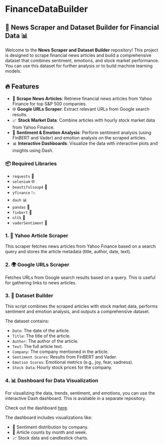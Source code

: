 # FinanceDataBuilder

## 🌟 News Scraper and Dataset Builder for Financial Data 📊

Welcome to the **News Scraper and Dataset Builder** repository! This project is designed to scrape financial news articles and build a comprehensive dataset that combines sentiment, emotions, and stock market performance. You can use this dataset for further analysis or to build machine learning models.

## 🔥 Features

- 📰 **Scrape News Articles**: Retrieve financial news articles from Yahoo Finance for top S&P 500 companies.
- 🌐 **Google URLs Scraper**: Extract relevant URLs from Google search results.
- 📈 **Stock Market Data**: Combine articles with hourly stock market data from Yahoo Finance.
- 💬 **Sentiment & Emotion Analysis**: Perform sentiment analysis (using FinBERT and Vader) and emotion analysis on the scraped articles.
- 📊 **Interactive Dashboards**: Visualize the data with interactive plots and insights using Dash.

### 📦 Required Libraries

- `requests` 📡
- `selenium` 🌐
- `beautifulsoup4` 🍲
- `yfinance` 📉
- `dash` 📊
- `pandas` 📑
- `finbert` 🤖
- `nltk` 🧠
- `vaderSentiment` 💭

### 1. 📰 **Yahoo Article Scraper**

This scraper fetches news articles from Yahoo Finance based on a search query and stores the article metadata (title, author, date, text).

### 2. 🌍 **Google URLs Scraper**

Fetches URLs from Google search results based on a query. This is useful for gathering links to news articles.

### 3. 📅 **Dataset Builder**

This script combines the scraped articles with stock market data, performs sentiment and emotion analysis, and outputs a comprehensive dataset.

The dataset contains:

- `Date`: The date of the article.
- `Title`: The title of the article.
- `Author`: The author of the article.
- `Text`: The full article text.
- `Company`: The company mentioned in the article.
- `Sentiment Scores`: Results from FinBERT and Vader.
- `Emotion Scores`: Emotional metrics (e.g., joy, fear, sadness).
- `Stock Data`: Hourly stock prices for the company.

### 4. 📊 **Dashboard for Data Visualization**

For visualizing the data, trends, sentiment, and emotions, you can use the interactive Dash dashboard. This is available in a separate repository. 

Check out the dashboard [here]([https://github.com/yourusername/dashboard-repository](https://github.com/arieg88/NewsAnalysisDashboard)).

The dashboard includes visualizations like:

- 🧮 Sentiment distribution by company.
- 📅 Article counts by month and week.
- 📈 Stock data and candlestick charts.
